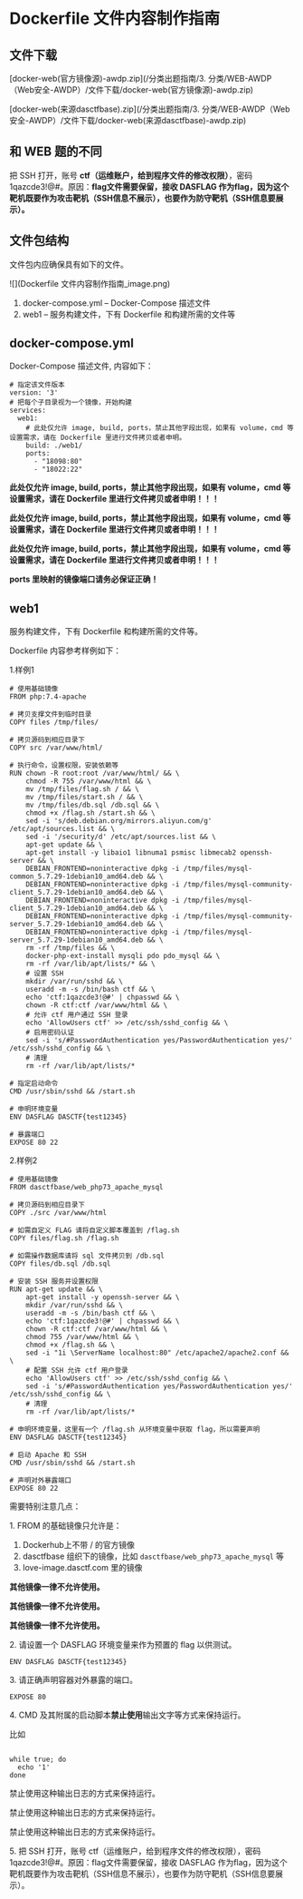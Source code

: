 # Dockerfile 文件内容制作指南
文件下载
----

[docker-web(官方镜像源)-awdp.zip](/分类出题指南/3. 分类/WEB-AWDP（Web安全-AWDP）/文件下载/docker-web(官方镜像源)-awdp.zip)

[docker-web(来源dasctfbase).zip](/分类出题指南/3. 分类/WEB-AWDP（Web安全-AWDP）/文件下载/docker-web(来源dasctfbase)-awdp.zip)

和 WEB 题的不同
----------

把 SSH 打开，账号 **ctf（运维账户，给到程序文件的修改权限）**，密码 1qazcde3!@#。原因：**flag文件需要保留，接收 DASFLAG 作为flag，因为这个靶机既要作为攻击靶机（SSH信息不展示），也要作为防守靶机（SSH信息要展示）。**

文件包结构
-----

文件包内应确保具有如下的文件。

![](Dockerfile 文件内容制作指南_image.png)

1.  docker-compose.yml – Docker-Compose 描述文件
2.  web1 – 服务构建文件，下有 Dockerfile 和构建所需的文件等

docker-compose.yml
------------------

Docker-Compose 描述文件, 内容如下：

```
# 指定该文件版本
version: '3'
# 把每个子目录视为一个镜像，开始构建
services:
  web1:
    # 此处仅允许 image, build, ports，禁止其他字段出现，如果有 volume，cmd 等设置需求，请在 Dockerfile 里进行文件拷贝或者申明。
    build: ./web1/
    ports:
      - "18098:80"
      - "18022:22"

```

**此处仅允许 image, build, ports，禁止其他字段出现，如果有 volume，cmd 等设置需求，请在 Dockerfile 里进行文件拷贝或者申明！！！**

**此处仅允许 image, build, ports，禁止其他字段出现，如果有 volume，cmd 等设置需求，请在 Dockerfile 里进行文件拷贝或者申明！！！**

**此处仅允许 image, build, ports，禁止其他字段出现，如果有 volume，cmd 等设置需求，请在 Dockerfile 里进行文件拷贝或者申明！！！**

**ports 里映射的镜像端口请务必保证正确！**

web1
----

服务构建文件，下有 Dockerfile 和构建所需的文件等。

Dockerfile 内容参考样例如下：

1.样例1 

```
# 使用基础镜像
FROM php:7.4-apache

# 拷贝支撑文件到临时目录
COPY files /tmp/files/

# 拷贝源码到相应目录下
COPY src /var/www/html/

# 执行命令，设置权限，安装依赖等
RUN chown -R root:root /var/www/html/ && \
    chmod -R 755 /var/www/html && \
    mv /tmp/files/flag.sh / && \
    mv /tmp/files/start.sh / && \
    mv /tmp/files/db.sql /db.sql && \
    chmod +x /flag.sh /start.sh && \
    sed -i 's/deb.debian.org/mirrors.aliyun.com/g' /etc/apt/sources.list && \
    sed -i '/security/d' /etc/apt/sources.list && \
    apt-get update && \
    apt-get install -y libaio1 libnuma1 psmisc libmecab2 openssh-server && \
    DEBIAN_FRONTEND=noninteractive dpkg -i /tmp/files/mysql-common_5.7.29-1debian10_amd64.deb && \
    DEBIAN_FRONTEND=noninteractive dpkg -i /tmp/files/mysql-community-client_5.7.29-1debian10_amd64.deb && \
    DEBIAN_FRONTEND=noninteractive dpkg -i /tmp/files/mysql-client_5.7.29-1debian10_amd64.deb && \
    DEBIAN_FRONTEND=noninteractive dpkg -i /tmp/files/mysql-community-server_5.7.29-1debian10_amd64.deb && \
    DEBIAN_FRONTEND=noninteractive dpkg -i /tmp/files/mysql-server_5.7.29-1debian10_amd64.deb && \
    rm -rf /tmp/files && \
    docker-php-ext-install mysqli pdo pdo_mysql && \
    rm -rf /var/lib/apt/lists/* && \
    # 设置 SSH
    mkdir /var/run/sshd && \
    useradd -m -s /bin/bash ctf && \
    echo 'ctf:1qazcde3!@#' | chpasswd && \
    chown -R ctf:ctf /var/www/html && \
    # 允许 ctf 用户通过 SSH 登录
    echo 'AllowUsers ctf' >> /etc/ssh/sshd_config && \
    # 启用密码认证
    sed -i 's/#PasswordAuthentication yes/PasswordAuthentication yes/' /etc/ssh/sshd_config && \
    # 清理
    rm -rf /var/lib/apt/lists/*

# 指定启动命令
CMD /usr/sbin/sshd && /start.sh

# 申明环境变量
ENV DASFLAG DASCTF{test12345}

# 暴露端口
EXPOSE 80 22
```

2.样例2

```
# 使用基础镜像
FROM dasctfbase/web_php73_apache_mysql

# 拷贝源码到相应目录下
COPY ./src /var/www/html

# 如需自定义 FLAG 请将自定义脚本覆盖到 /flag.sh
COPY files/flag.sh /flag.sh

# 如需操作数据库请将 sql 文件拷贝到 /db.sql
COPY files/db.sql /db.sql

# 安装 SSH 服务并设置权限
RUN apt-get update && \
    apt-get install -y openssh-server && \
    mkdir /var/run/sshd && \
    useradd -m -s /bin/bash ctf && \
    echo 'ctf:1qazcde3!@#' | chpasswd && \
    chown -R ctf:ctf /var/www/html && \
    chmod 755 /var/www/html && \
    chmod +x /flag.sh && \
    sed -i "1i \ServerName localhost:80" /etc/apache2/apache2.conf && \
    # 配置 SSH 允许 ctf 用户登录
    echo 'AllowUsers ctf' >> /etc/ssh/sshd_config && \
    sed -i 's/#PasswordAuthentication yes/PasswordAuthentication yes/' /etc/ssh/sshd_config && \
    # 清理
    rm -rf /var/lib/apt/lists/*

# 申明环境变量，这里有一个 /flag.sh 从环境变量中获取 flag，所以需要声明
ENV DASFLAG DASCTF{test12345}

# 启动 Apache 和 SSH
CMD /usr/sbin/sshd && /start.sh

# 声明对外暴露端口
EXPOSE 80 22
```

需要特别注意几点：

1\. FROM 的基础镜像只允许是：

1.   Dockerhub上不带 / 的官方镜像
2.  dasctfbase 组织下的镜像，比如 `dasctfbase/web_php73_apache_mysql` 等
3.  love-image.dasctf.com 里的镜像
    

**其他镜像一律不允许使用。**

**其他镜像一律不允许使用。**

**其他镜像一律不允许使用。**

2\. 请设置一个 DASFLAG 环境变量来作为预置的 flag 以供测试。

`ENV DASFLAG DASCTF{test12345}`

3\. 请正确声明容器对外暴露的端口。

`EXPOSE 80`

4\. CMD 及其附属的启动脚本**禁止使用**输出文字等方式来保持运行。

比如

```

while true; do
  echo '1'
done
```

禁止使用这种输出日志的方式来保持运行。

禁止使用这种输出日志的方式来保持运行。

禁止使用这种输出日志的方式来保持运行。

5\. 把 SSH 打开，账号 ctf（运维账户，给到程序文件的修改权限），密码 1qazcde3!@#。原因：flag文件需要保留，接收 DASFLAG 作为flag，因为这个靶机既要作为攻击靶机（SSH信息不展示），也要作为防守靶机（SSH信息要展示）。